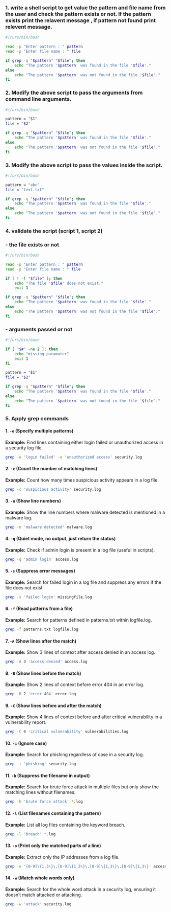 ### 1. write a shell script to get value the pattern and file name from the user and check the pattern exists or not. If the pattern exists print the relavent message , if pattern not found print relevent message.
```bash
#!/urs/bin/bash

read -p "Enter pattern : " pattern
read -p "Enter file name : " file

if grep -q "$pattern" "$file"; then
    echo "The pattern '$pattern' was found in the file '$file'."
else
    echo "The pattern '$pattern' was not found in the file '$file'."
fi
```

### 2. Modify the above script to pass the arguments from command line arguments.

```bash
#!/urs/bin/bash

pattern = "$1"
file = "$2"

if grep -q "$pattern" "$file"; then
    echo "The pattern '$pattern' was found in the file '$file'."
else
    echo "The pattern '$pattern' was not found in the file '$file'."
fi
```

### 3. Modify the above script to pass the values inside the script.

```bash
#!/urs/bin/bash

pattern = "abc"
file = "text.txt"

if grep -q "$pattern" "$file"; then
    echo "The pattern '$pattern' was found in the file '$file'."
else
    echo "The pattern '$pattern' was not found in the file '$file'."
fi
```

### 4. validate the script (script 1, script 2)
###             - the file exists or not 
```bash
#!/urs/bin/bash

read -p "Enter pattern : " pattern
read -p "Enter file name : " file

if [ ! -f "$file" ]; then
    echo "The file '$file' does not exist."
    exit 1

if grep -q "$pattern" "$file"; then
    echo "The pattern '$pattern' was found in the file '$file'."
else
    echo "The pattern '$pattern' was not found in the file '$file'."
fi
```
###             - arguments passed or not 
```bash
#!/urs/bin/bash

if [ "$#" -ne 2 ]; then
    echo "missing paramater"
    exit 1
fi

pattern = "$1"
file = "$2"

if grep -q "$pattern" "$file"; then
    echo "The pattern '$pattern' was found in the file '$file'."
else
    echo "The pattern '$pattern' was not found in the file '$file'."
fi
```         
### 5. Apply grep commands 

#### 1. `-e` (Specify multiple patterns)

**Example:** Find lines containing either login failed or unauthorized access in a security log file.
```bash
grep -e 'login failed' -e 'unauthorized access' security.log
```

#### 2. `-c` (Count the number of matching lines)

**Example:** Count how many times suspicious activity appears in a log file.
```bash
grep -c 'suspicious activity' security.log
```

#### 3. `-n` (Show line numbers)

**Example:** Show the line numbers where malware detected is mentioned in a malware log.
```bash
grep -n 'malware detected' malware.log
```

#### 4. `-q` (Quiet mode, no output, just return the status)

**Example:** Check if admin login is present in a log file (useful in scripts).
```bash
grep -q 'admin login' access.log
```

#### 5. `-s` (Suppress error messages)

**Example:** Search for failed login in a log file and suppress any errors if the file does not exist.
```bash
grep -s 'failed login' missingfile.log
```

#### 6. `-f` (Read patterns from a file)

**Example:** Search for patterns defined in patterns.txt within logfile.log.
```bash
grep -f patterns.txt logfile.log
```

#### 7. `-A` (Show lines after the match)

**Example:** Show 3 lines of context after access denied in an access log.
```bash
grep -A 3 'access denied' access.log
```

#### 8. `-B` (Show lines before the match)

**Example:** Show 2 lines of context before error 404 in an error log.
```bash
grep -B 2 'error 404' error.log
```

#### 9. `-C` (Show lines before and after the match)

**Example:** Show 4 lines of context before and after critical vulnerability in a vulnerability report.
```bash
grep -C 4 'critical vulnerability' vulnerabilities.log
```

#### 10. `-i` (Ignore case)

**Example:** Search for phishing regardless of case in a security log.
```bash
grep -i 'phishing' security.log
```

#### 11. `-h` (Suppress the filename in output)

**Example:** Search for brute force attack in multiple files but only show the matching lines without filenames.
```bash
grep -h 'brute force attack' *.log
```

#### 12. `-l` (List filenames containing the pattern)

**Example:** List all log files containing the keyword breach.
```bash
grep -l 'breach' *.log
```

#### 13. `-o` (Print only the matched parts of a line)

**Example:** Extract only the IP addresses from a log file.
```bash
grep -o '[0-9]\{1,3\}\.[0-9]\{1,3\}\.[0-9]\{1,3\}\.[0-9]\{1,3\}' access.log
```

#### 14. `-w` (Match whole words only)

**Example:** Search for the whole word attack in a security log, ensuring it doesn’t match attacked or attacking.
```bash
grep -w 'attack' security.log
```